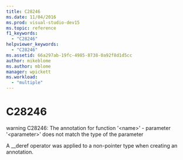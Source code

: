 ```yaml
---
title: C28246
ms.date: 11/04/2016
ms.prod: visual-studio-dev15
ms.topic: reference
f1_keywords:
  - "C28246"
helpviewer_keywords:
  - "C28246"
ms.assetid: 66a297ab-19fc-4985-8738-0a92f8d1d5cc
author: mikeblome
ms.author: mblome
manager: wpickett
ms.workload:
  - "multiple"
---
```

# C28246
warning C28246: The annotation for function '\<name>' - parameter '\<parameter>' does not match the type of the parameter

 A __deref operator was applied to a non-pointer type when creating an annotation.